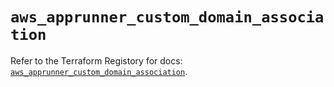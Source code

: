 # `aws_apprunner_custom_domain_association`

Refer to the Terraform Registory for docs: [`aws_apprunner_custom_domain_association`](https://www.terraform.io/docs/providers/aws/r/apprunner_custom_domain_association).
